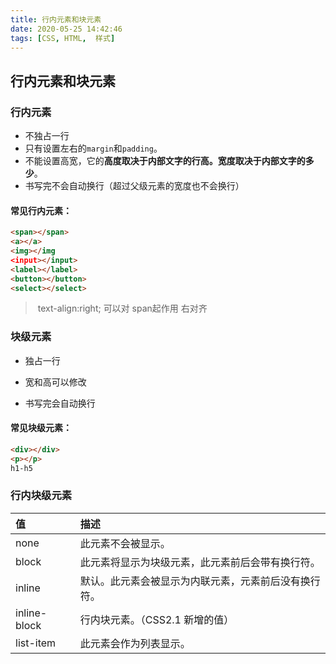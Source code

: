 ```yaml
---
title: 行内元素和块元素
date: 2020-05-25 14:42:46
tags: [CSS, HTML,  样式]
---
```


## 行内元素和块元素

### 行内元素
- 不独占一行
- 只有设置左右的`margin`和`padding`。
- 不能设置高宽，它的**高度取决于内部文字的行高。宽度取决于内部文字的多少**。
- 书写完不会自动换行（超过父级元素的宽度也不会换行）

#### 常见行内元素：

  ```html
<span></span>
<a></a>
<img></img
<input></input>
<label></label>
<button></button>
<select></select>
  ```

> ​    text-align:right;   可以对 span起作用 右对齐

### 块级元素

- 独占一行

- 宽和高可以修改

- 书写完会自动换行

#### 常见块级元素：

```html
<div></div>
<p></p>
h1-h5
```



### 行内块级元素

| 值           | 描述                                                 |
| :----------- | :--------------------------------------------------- |
| none         | 此元素不会被显示。                                   |
| block        | 此元素将显示为块级元素，此元素前后会带有换行符。     |
| inline       | 默认。此元素会被显示为内联元素，元素前后没有换行符。 |
| inline-block | 行内块元素。（CSS2.1 新增的值）                      |
| list-item    | 此元素会作为列表显示。                               |


